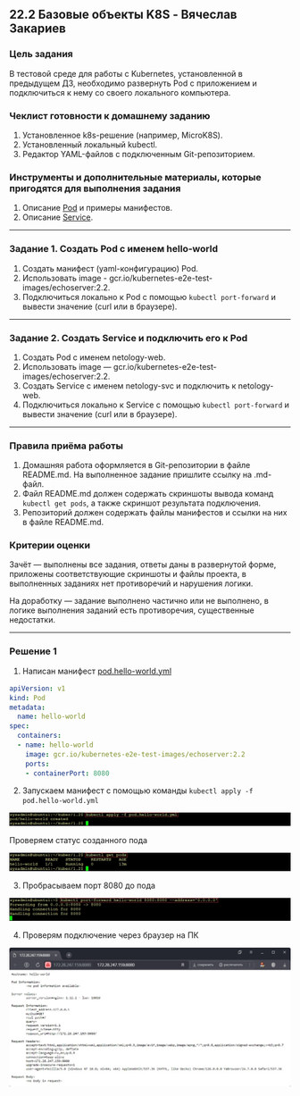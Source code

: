 ## 22.2 Базовые объекты K8S - Вячеслав Закариев

### Цель задания

В тестовой среде для работы с Kubernetes, установленной в предыдущем ДЗ, необходимо развернуть Pod с приложением и подключиться к нему со своего локального компьютера. 

### Чеклист готовности к домашнему заданию

1. Установленное k8s-решение (например, MicroK8S).
2. Установленный локальный kubectl.
3. Редактор YAML-файлов с подключенным Git-репозиторием.

### Инструменты и дополнительные материалы, которые пригодятся для выполнения задания

1. Описание [Pod](https://kubernetes.io/docs/concepts/workloads/pods/) и примеры манифестов.
2. Описание [Service](https://kubernetes.io/docs/concepts/services-networking/service/).

---

### Задание 1. Создать Pod с именем hello-world

1. Создать манифест (yaml-конфигурацию) Pod.
2. Использовать image - gcr.io/kubernetes-e2e-test-images/echoserver:2.2.
3. Подключиться локально к Pod с помощью `kubectl port-forward` и вывести значение (curl или в браузере).

---

### Задание 2. Создать Service и подключить его к Pod

1. Создать Pod с именем netology-web.
2. Использовать image — gcr.io/kubernetes-e2e-test-images/echoserver:2.2.
3. Создать Service с именем netology-svc и подключить к netology-web.
4. Подключиться локально к Service с помощью `kubectl port-forward` и вывести значение (curl или в браузере).

---

### Правила приёма работы

1. Домашняя работа оформляется в Git-репозитории в файле README.md. На выполненное задание пришлите ссылку на .md-файл.
2. Файл README.md должен содержать скриншоты вывода команд `kubectl get pods`, а также скриншот результата подключения.
3. Репозиторий должен содержать файлы манифестов и ссылки на них в файле README.md.

### Критерии оценки

Зачёт — выполнены все задания, ответы даны в развернутой форме, приложены соответствующие скриншоты и файлы проекта, в выполненных заданиях нет противоречий и нарушения логики.

На доработку — задание выполнено частично или не выполнено, в логике выполнения заданий есть противоречия, существенные недостатки.

---

### Решение 1

1. Написан манифест [pod.hello-world.yml](https://github.com/SlavaZakariev/netology-kuber/blob/main/1.2/yaml/pod.hello-world.yml)

```yaml
apiVersion: v1
kind: Pod
metadata:
  name: hello-world
spec:
  containers:
  - name: hello-world
    image: gcr.io/kubernetes-e2e-test-images/echoserver:2.2
    ports:
    - containerPort: 8080

```

2. Запускаем манифест с помощью команды `kubectl apply -f pod.hello-world.yml`

![pod](https://github.com/SlavaZakariev/netology-kuber/blob/e5b6850fe7cfc149ae95327fbe937bce215920dc/1.2/resorces/kub_2.1.jpg)

Проверяем статус созданного пода

![getpods](https://github.com/SlavaZakariev/netology-kuber/blob/8d398c239d04871833b3e2c76dd99391a49b1afc/1.2/resorces/kub_2.2.jpg)

3. Пробрасываем порт 8080 до пода

![port](https://github.com/SlavaZakariev/netology-kuber/blob/50f0bda95d88f1d33d4e07daea9e45d2905b9aa8/1.2/resorces/kub_2.3.jpg)

4. Проверям подключение через браузер на ПК

![curl](https://github.com/SlavaZakariev/netology-kuber/blob/50f0bda95d88f1d33d4e07daea9e45d2905b9aa8/1.2/resorces/kub_2.4.jpg)
